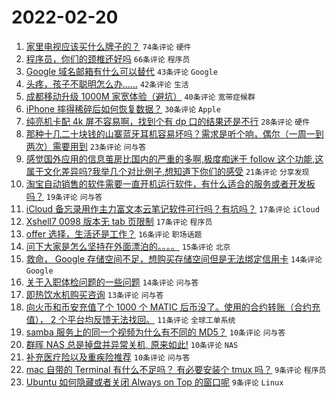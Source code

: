 # 2022-02-20

1. [家里电视应该买什么牌子的？](https://www.v2ex.com/t/835139) `74条评论` `硬件`
1. [程序员，你们的颈椎还好吗](https://www.v2ex.com/t/835152) `66条评论` `程序员`
1. [Google 域名邮箱有什么可以替代](https://www.v2ex.com/t/835155) `43条评论` `Google`
1. [头疼，孩子不聪明怎么办……](https://www.v2ex.com/t/835185) `42条评论` `生活`
1. [成都移动升级 1000M 家宽体验（避坑）](https://www.v2ex.com/t/835158) `40条评论` `宽带症候群`
1. [iPhone 摔得稀碎后如何恢复数据？](https://www.v2ex.com/t/835177) `30条评论` `Apple`
1. [纯亮机卡配 4k 屏不容易啊，找到个有 dp 口的结果还是不行](https://www.v2ex.com/t/835169) `28条评论` `硬件`
1. [那种十几二十块钱的山寨蓝牙耳机容易坏吗？需求是听个响，偶尔（一周一到两次）需要用到](https://www.v2ex.com/t/835137) `23条评论` `问与答`
1. [感觉国外应用的信息茧房比国内的严重的多啊,极度痴迷于 follow 这个功能,这属于文化差异吗?我举几个对比例子,想知道下你们的感受](https://www.v2ex.com/t/835238) `21条评论` `分享发现`
1. [淘宝自动销售的软件需要一直开机运行软件，有什么适合的服务或者开发板吗？](https://www.v2ex.com/t/835144) `19条评论` `问与答`
1. [iCloud 备忘录用作主力富文本云笔记软件可行吗？有坑吗？](https://www.v2ex.com/t/835209) `17条评论` `iCloud`
1. [Xshell7 0098 版本无 tab 页限制](https://www.v2ex.com/t/835196) `17条评论` `程序员`
1. [offer 选择，生活还是工作？](https://www.v2ex.com/t/835203) `16条评论` `职场话题`
1. [问下大家是怎么坚持在外面漂泊的。。。。](https://www.v2ex.com/t/835223) `15条评论` `北京`
1. [救命， Google 存储空间不足，想购买存储空间但是无法绑定信用卡](https://www.v2ex.com/t/835220) `14条评论` `Google`
1. [关于入职体检问题的一些问题](https://www.v2ex.com/t/835182) `14条评论` `问与答`
1. [即热饮水机购买咨询](https://www.v2ex.com/t/835217) `13条评论` `问与答`
1. [向火币和币安充值了个 1000 个 MATIC 后币没了。使用的合约转账（合约充值）， 2 个平台均反馈无法找回。](https://www.v2ex.com/t/835199) `11条评论` `全球工单系统`
1. [samba 服务上的同一个视频为什么有不同的 MD5？](https://www.v2ex.com/t/835215) `10条评论` `问与答`
1. [群晖 NAS 总是掉盘并异常关机, 原来如此!](https://www.v2ex.com/t/835197) `10条评论` `NAS`
1. [补充医疗险以及重疾险推荐](https://www.v2ex.com/t/835178) `10条评论` `问与答`
1. [mac 自带的 Terminal 有什么不足吗？ 有必要安装个 tmux 吗？](https://www.v2ex.com/t/835246) `9条评论` `程序员`
1. [Ubuntu 如何隐藏或者关闭 Always on Top 的窗口呢](https://www.v2ex.com/t/835245) `9条评论` `Linux`
